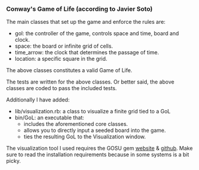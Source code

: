 ### Conway's Game of Life (according to Javier Soto)

The main classes that set up the game and enforce the rules are:

- gol: the controller of the game, controls space and time, board and clock.
- space: the board or infinite grid of cells.
- time\_arrow: the clock that determines the passage of time.
- location: a specific square in the grid.

The above classes constitutes a valid Game of Life.

The tests are written for the above classes. Or better said, the above classes are coded to pass the included tests.

Additionally I have added:

- lib/visualization.rb: a class to visualize a finite grid tied to a GoL
- bin/GoL: an executable that:
    - includes the aforementioned core classes.
    - allows you to directly input a seeded board into the game.
    - ties the resulting GoL to the Visualization window.

The visualization tool I used requires the GOSU gem [website](http://www.libgosu.org/) & [github](https://github.com/jlnr/gosu). Make sure to read the installation requirements because in some systems is a bit picky.


